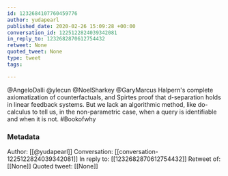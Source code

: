 ```yaml
---
id: 1232684107760459776
author: yudapearl
published_date: 2020-02-26 15:09:28 +00:00
conversation_id: 1225122824039342081
in_reply_to: 1232682870612754432
retweet: None
quoted_tweet: None
type: tweet
tags:

---
```


@AngeloDalli @ylecun @NoelSharkey @GaryMarcus Halpern's complete axiomatization of counterfactuals, and Spirtes proof that d-separation holds in linear feedback systems. But we lack an algorithmic method, like do-calculus to tell us, in the non-parametric case, when a query is identifiable and when it is not. #Bookofwhy

### Metadata

Author: [[@yudapearl]]
Conversation: [[conversation-1225122824039342081]]
In reply to: [[1232682870612754432]]
Retweet of: [[None]]
Quoted tweet: [[None]]
